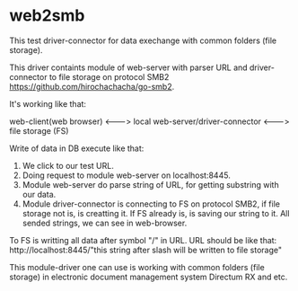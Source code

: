 # web2smb
This test driver-connector for data exechange with common folders (file storage). 

This driver containts module of web-server with parser URL and driver-connector to file storage on protocol SMB2 https://github.com/hirochachacha/go-smb2.

It's working like that:

web-client(web browser) <---> local web-server/driver-connector <---> file storage (FS)

Write of data in DB execute like that:
1. We click to our test URL.
2. Doing request to module web-server on localhost:8445.
3. Module web-server do parse string of URL, for getting substring with our data.
4. Module driver-connector is connecting to FS on protocol SMB2, if file storage not is, is creatting it. If FS already is, is saving our string to it. 
All sended strings, we can see in web-browser.
  
To FS is writting all data after symbol "/" in URL.
URL should be like that:
http://localhost:8445/"this string after slash will be written to file storage"

This module-driver one can use is working with common folders (file storage) in electronic document management system Directum RX and etc.